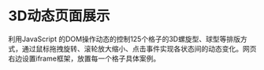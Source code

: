 # 3D动态页面展示
利用JavaScript 的DOM操作动态的控制125个格子的3D螺旋型、球型等排版方式，通过鼠标拖拽旋转、滚轮放大缩小、点击事件实现各状态间的动态变化。网页右边设置iframe框架，放置每一个格子具体案例。
